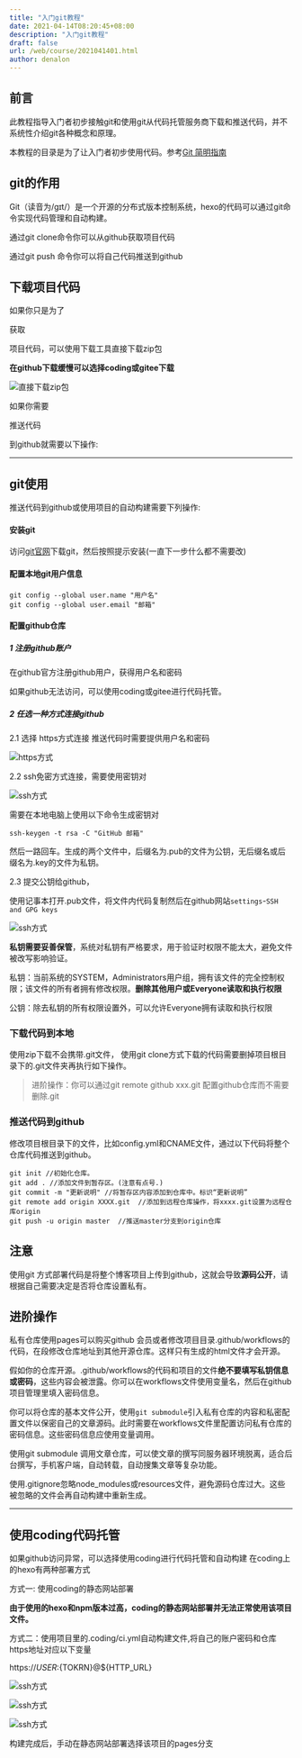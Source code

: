 ```yaml
---
title: "入门git教程"
date: 2021-04-14T08:20:45+08:00
description: "入门git教程"
draft: false
url: /web/course/2021041401.html
author: denalon
---
```



## 前言 

此教程指导入门者初步接触git和使用git从代码托管服务商下载和推送代码，并不系统性介绍git各种概念和原理。

本教程的目录是为了让入门者初步使用代码。参考[Git 简明指南](https://www.runoob.com/manual/git-guide/)


## git的作用

Git（读音为/gɪt/）是一个开源的分布式版本控制系统，hexo的代码可以通过git命令实现代码管理和自动构建。

<p class="text-success">通过git clone命令你可以从github获取项目代码</p>

<p class="text-warning">通过git push 命令你可以将自己代码推送到github</p>


## 下载项目代码

<div>
    <span class="form-inline "><p>如果你只是为了</p><p class="text-success">获取</p><p>项目代码，可以使用下载工具直接下载zip包</p>
    </span>
</div>

**在github下载缓慢可以选择coding或gitee下载**

![直接下载zip包](https://base.oribos.city/images/2021/04/202104140001.png)

<div>
    <span class="form-inline "><p>如果你需要</p><p class="text-warning">推送代码</p><p>到github就需要以下操作:</p>
    </span>
</div>

<hr>

## git使用

推送代码到github或使用项目的自动构建需要下列操作:


#### 安装git 

访问[git官网](https://git-scm.com/)下载git，然后按照提示安装(一直下一步什么都不需要改)


#### 配置本地git用户信息

```
git config --global user.name "用户名"
git config --global user.email "邮箱"
```


#### 配置github仓库

##### 1 注册github账户

在github官方注册github用户，获得用户名和密码

如果github无法访问，可以使用coding或gitee进行代码托管。


##### 2 任选一种方式连接github

2.1 选择 https方式连接 推送代码时需要提供用户名和密码

![https方式](https://base.oribos.city/images/2021/04/202104140003.png)

2.2 ssh免密方式连接，需要使用密钥对

![ssh方式](https://base.oribos.city/images/2021/04/202104140004.png)

需要在本地电脑上使用以下命令生成密钥对
 
```
ssh-keygen -t rsa -C "GitHub 邮箱"
```

然后一路回车。生成的两个文件中，后缀名为.pub的文件为公钥，无后缀名或后缀名为.key的文件为私钥。


2.3 提交公钥给github，


使用记事本打开.pub文件，将文件内代码复制然后在github网站`settings`-`SSH and GPG keys`

![ssh方式](https://base.oribos.city/images/2021/04/202104140002.png)


**私钥需要妥善保管**，系统对私钥有严格要求，用于验证时权限不能太大，避免文件被改写影响验证。


私钥：当前系统的SYSTEM，Administrators用户组，拥有该文件的完全控制权限；该文件的所有者拥有修改权限。**删除其他用户或Everyone读取和执行权限**

公钥：除去私钥的所有权限设置外，可以允许Everyone拥有读取和执行权限



### 下载代码到本地

使用zip下载不会携带.git文件， 使用git clone方式下载的代码需要删掉项目根目录下的.git文件夹再执行如下操作。

> 进阶操作：你可以通过git remote github xxx.git 配置github仓库而不需要删除.git


### 推送代码到github

修改项目根目录下的文件，比如config.yml和CNAME文件，通过以下代码将整个仓库代码推送到github。

```
git init //初始化仓库。 
git add . //添加文件到暂存区。(注意有点号.) 
git commit -m "更新说明" //将暂存区内容添加到仓库中。标识“更新说明” 
git remote add origin XXXX.git  //添加到远程仓库操作，将xxxx.git设置为远程仓库origin 
git push -u origin master  //推送master分支到origin仓库

```

## 注意

使用git 方式部署代码是将整个博客项目上传到github，这就会导致**源码公开**，请根据自己需要决定是否将仓库设置私有。


## 进阶操作

私有仓库使用pages可以购买github 会员或者修改项目目录.github/workflows的代码，在段修改仓库地址到其他开源仓库。这样只有生成的html文件才会开源。

假如你的仓库开源。.github/workflows的代码和项目的文件**绝不要填写私钥信息或密码**，这些内容会被泄露。你可以在workflows文件使用变量名，然后在github项目管理里填入密码信息。

你可以将仓库的基本文件公开，使用`git submodule`引入私有仓库的内容和私密配置文件以保密自己的文章源码。此时需要在workflows文件里配置访问私有仓库的密码信息。这些密码信息应使用变量调用。

使用git submodule 调用文章仓库，可以使文章的撰写同服务器环境脱离，适合后台撰写，手机客户端，自动转载，自动搜集文章等复杂功能。

使用.gitignore忽略node_modules或resources文件，避免源码仓库过大。这些被忽略的文件会再自动构建中重新生成。

<hr>

## 使用coding代码托管

如果github访问异常，可以选择使用coding进行代码托管和自动构建
在coding上的hexo有两种部署方式

方式一: 使用coding的静态网站部署

**由于使用的hexo和npm版本过高，coding的静态网站部署并无法正常使用该项目文件。**

方式二：使用项目里的.coding/ci.yml自动构建文件,将自己的账户密码和仓库https地址对应以下变量

https://${USER}:${TOKRN}@${HTTP_URL}

![ssh方式](https://base.oribos.city/images/2021/04/202104140005.png)


![ssh方式](https://base.oribos.city/images/2021/04/202104140006.png)


![ssh方式](https://base.oribos.city/images/2021/04/202104140007.png)


构建完成后，手动在静态网站部署选择该项目的pages分支